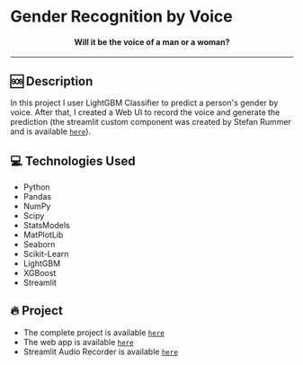 # Gender Recognition by Voice

<h4 align="center">
  Will it be the voice of a man or a woman?
</h4>

---
## 🆘 Description
In this project I user LightGBM Classifier to predict a person's gender by voice. After that, I created a Web UI to record the voice and generate the prediction (the streamlit custom component was created by Stefan Rummer and is available [`here`](https://github.com/stefanrmmr/streamlit_audio_recorder)).

## 💻 Technologies Used
- Python
- Pandas
- NumPy
- Scipy
- StatsModels
- MatPlotLib
- Seaborn
- Scikit-Learn
- LightGBM
- XGBoost
- Streamlit

## 🔥 Project
- The complete project is available [`here`](https://github.com/thiago-osorio/gender_recognition/blob/master/notebooks/gender.ipynb)
- The web app is available [`here`](https://thiago-osorio-gender-recognition-app-vvf0hi.streamlitapp.com/)
- Streamlit Audio Recorder is available [`here`](https://github.com/stefanrmmr/streamlit_audio_recorder)

